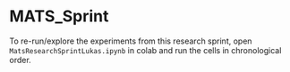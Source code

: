 # MATS_Sprint
To re-run/explore the experiments from this research sprint, open `MatsResearchSprintLukas.ipynb` in colab and run the cells in chronological order.
